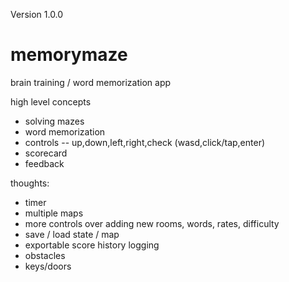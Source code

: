Version 1.0.0


# memorymaze

brain training / word memorization app

high level concepts
- solving mazes
- word memorization
- controls -- up,down,left,right,check (wasd,click/tap,enter)
- scorecard
- feedback

thoughts:
- timer
- multiple maps
- more controls over adding new rooms, words, rates, difficulty
- save / load state / map
- exportable score history logging
- obstacles
- keys/doors

